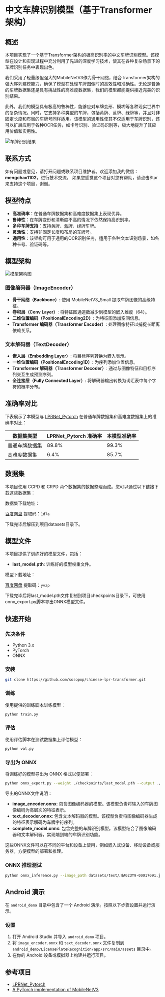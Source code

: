 # 中文车牌识别模型（基于Transformer架构）

## 概述

本项目实现了一个基于Transformer架构的极高识别率的中文车牌识别模型。该模型在设计和实现过程中充分利用了先进的深度学习技术，使其在各种复杂场景下的车牌识别任务中表现出色。

我们采用了轻量级但强大的MobileNetV3作为骨干网络，结合Transformer架构的强大序列建模能力，确保了模型在处理车牌图像时的高效性和准确性。无论是普通的车牌数据集还是具有挑战性的高难度数据集，我们的模型都能提供接近完美的识别结果。

此外，我们的模型具有极高的鲁棒性，能够应对车牌变形、模糊等各种现实世界中的复杂情况。同时，它支持多种类型的车牌，包括黄牌、蓝牌、绿牌等，并且对非固定长度和布局的车牌号同样适用。该模型的通用性使其不仅适用于车牌识别，还可以扩展应用于各种OCR任务，如卡号识别、验证码识别等，极大地提升了其应用价值和实用性。

![车牌识别结果](https://github.com/sosopop/chinese-lpr-transformer/blob/main/assets/generated_plates_00000.png)

## 联系方式

如有问题或意见，请打开问题或联系项目维护者。欢迎添加我的微信：**mengchao1102**，进行技术交流。
如果您感觉这个项目对您有帮助，请点击Star来支持这个项目，谢谢。

## 模型特点

- **高准确率**：在普通车牌数据集和高难度数据集上表现优异。
- **鲁棒性**：在车牌变形和清晰度不高的情况下依然保持高识别率。
- **多种车牌支持**：支持黄牌、蓝牌、绿牌车牌。
- **灵活性**：支持非固定长度和布局的车牌号。
- **通用性**：该架构可用于通用的OCR识别任务，适用于各种文本识别场景，如各种卡号、验证码等。

## 模型架构

![模型架构图](https://github.com/sosopop/chinese-lpr-transformer/blob/main/assets/model_diagram.png)

### 图像编码器（ImageEncoder）
- **骨干网络（Backbone）**: 使用 MobileNetV3_Small 提取车牌图像的高级特征。
- **卷积层（Conv Layer）**: 将特征图通道数减少到模型的嵌入维度（64）。
- **二维位置编码（PositionalEncoding2D）**: 为特征图添加空间信息。
- **Transformer 编码器（Transformer Encoder）**: 处理图像特征以捕捉长距离依赖关系。

### 文本解码器（TextDecoder）
- **嵌入层（Embedding Layer）**: 将目标序列转换为嵌入表示。
- **一维位置编码（PositionalEncoding1D）**: 为序列添加位置信息。
- **Transformer 解码器（Transformer Decoder）**: 通过与图像特征和目标序列交互生成预测序列。
- **全连接层（Fully Connected Layer）**: 将解码器输出转换为词汇表中每个字符的概率分布。

## 准确率对比

下表展示了本模型与 [LPRNet_Pytorch](https://github.com/sirius-ai/LPRNet_Pytorch) 在普通车牌数据集和高难度数据集上的准确率对比：

| 数据集类型 | LPRNet_Pytorch 准确率 | 本模型准确率 |
|------------|----------------------|------------|
| 普通车牌数据集 | 89.8%                | 99.3%      |
| 高难度数据集   | 6.4%                | 85.7%     |

## 数据集

本项目使用 CCPD 和 CRPD 两个数据集的数据整理而成。您可以通过以下链接下载这些数据集：

数据集下载地址：

[百度网盘](https://pan.baidu.com/s/18YfphNe0yQeJrISwtGD_wg?pwd=1d7a) 提取码：`1d7a`

下载完毕后解压到项目datasets目录下。

## 模型文件

本项目提供了训练好的模型文件，包括：

- **last_model.pth**: 训练好的模型权重文件。

模型下载地址：

[百度网盘](https://pan.baidu.com/s/11WVX91QVwY_0qGdy3mxfBA?pwd=yvzp) 提取码：`yvzp`

下载完毕后将last_model.pth文件复制到项目checkpoints目录下，可使用onnx_export.py脚本导出ONNX模型文件。

## 快速开始

### 先决条件

- Python 3.x
- PyTorch
- ONNX

### 安装

```bash
git clone https://github.com/sosopop/chinese-lpr-transformer.git
```

### 训练

使用提供的训练脚本训练模型：

```bash
python train.py
```

### 评估

使用评估脚本在测试数据集上评估模型：

```bash
python val.py
```

### 导出为 ONNX

将训练好的模型导出为 ONNX 格式以便部署：

```bash
python onnx_export.py --weight ./checkpoints/last_model.pth --output ./output_models
```

导出的ONNX文件说明：

- **image_encoder.onnx**: 包含图像编码器的模型。该模型负责将输入的车牌图像编码为高层次的特征表示。
- **text_decoder.onnx**: 包含文本解码器的模型。该模型负责将图像编码器生成的特征表示解码为车牌字符序列。
- **complete_model.onnx**: 包含完整的车牌识别模型。该模型结合了图像编码器和文本解码器，实现端到端的车牌识别功能。

这些ONNX文件可以在不同的平台和设备上使用，例如嵌入式设备、移动设备或服务器，方便模型的部署和推理。

### ONNX 推理测试

```bash
python onnx_inference.py --image_path datasets/test/川A023Y9-00017091.jpg --encoder_path ./output_models/image_encoder.onnx --decoder_path ./output_models/text_decoder.onnx
```

## Android 演示

在 `android_demo` 目录中包含了一个 Android 演示。按照以下步骤设置并运行演示。

### 设置

1. 打开 Android Studio 并导入 `android_demo` 项目。
2. 将 `image_encoder.onnx` 和 `text_decoder.onnx` 文件复制到 `android_demo/LicensePlateRecognition/app/src/main/assets` 目录中。
3. 在你的 Android 设备或模拟器上构建并运行项目。


## 参考项目

- [LPRNet_Pytorch](https://github.com/sirius-ai/LPRNet_Pytorch)
- [A PyTorch implementation of MobileNetV3](https://github.com/xiaolai-sqlai/mobilenetv3)
